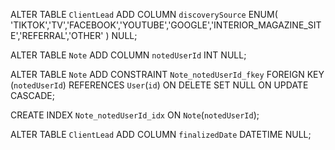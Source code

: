ALTER TABLE `ClientLead`
ADD COLUMN `discoverySource` ENUM(
'TIKTOK','TV','FACEBOOK','YOUTUBE','GOOGLE','INTERIOR_MAGAZINE_SITE','REFERRAL','OTHER'
) NULL;

ALTER TABLE `Note` ADD COLUMN `notedUserId` INT NULL;

ALTER TABLE `Note`
ADD CONSTRAINT `Note_notedUserId_fkey`
FOREIGN KEY (`notedUserId`) REFERENCES `User`(`id`)
ON DELETE SET NULL ON UPDATE CASCADE;

CREATE INDEX `Note_notedUserId_idx` ON `Note`(`notedUserId`);

ALTER TABLE `ClientLead`
ADD COLUMN `finalizedDate` DATETIME NULL;
